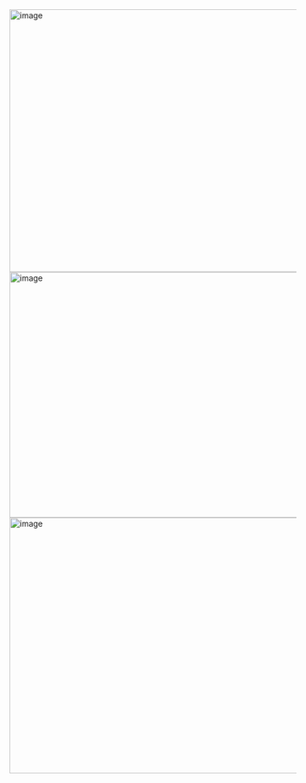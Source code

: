 <img width="952" height="461" alt="image" src="https://github.com/user-attachments/assets/82e80d50-d535-49b4-8275-f7ded0325638" />
<img width="953" height="431" alt="image" src="https://github.com/user-attachments/assets/64ac2342-3aa7-46d6-ae77-a875aca0e7e1" />
<img width="953" height="449" alt="image" src="https://github.com/user-attachments/assets/5a9b13ea-e1fd-4efe-b4de-80bbc50fb51a" />
